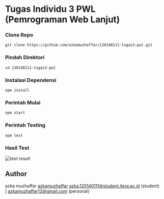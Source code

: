 # Tugas Individu 3 PWL (Pemrograman Web Lanjut)

### Clone Repo

```
git clone https://github.com/azkamuzhaffar/120140111-tugas3-pwl.git
```

### Pindah Direktori

```
cd 120140111-tugas3-pwl
```

### Instalasi Dependensi

```
npm install
```

### Perintah Mulai

```
npm start
```

### Perintah Testing

```
npm test
```

### Hasil Test


![test result](./src/assets/hasil-test.png)

## Author

azka muzhaffar [azkamuzhaffar](https://github.com/azkamuzhaffar/)
azka.120140111@student.itera.ac.id (student) | azkamuzhaffar12@gmail.com (personal)

